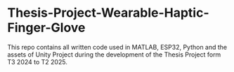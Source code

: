 # Thesis-Project-Wearable-Haptic-Finger-Glove

This repo contains all written code used in MATLAB, ESP32, Python and the assets of Unity Project during the development of the Thesis Project form T3 2024 to T2 2025.

